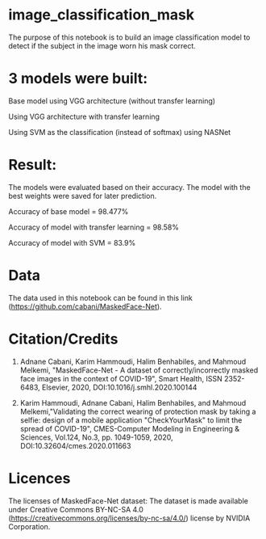 # image_classification_mask
The purpose of this notebook is to build an image classification model to detect if the subject in the image worn his mask correct.

# 3 models were built:
Base model using VGG architecture (without transfer learning)

Using VGG architecture with transfer learning

Using SVM as the classification (instead of softmax) using NASNet

# Result:
The models were evaluated based on their accuracy. The model with the best weights were saved for later prediction.

Accuracy of base model = 98.477%

Accuracy of model with transfer learning = 98.58%

Accuracy of model with SVM = 83.9%

# Data
The data used in this notebook can be found in this link (https://github.com/cabani/MaskedFace-Net).

# Citation/Credits
1. Adnane Cabani, Karim Hammoudi, Halim Benhabiles, and Mahmoud Melkemi, "MaskedFace-Net - A dataset of correctly/incorrectly masked face images in the context of COVID-19", Smart Health, ISSN 2352-6483, Elsevier, 2020, DOI:10.1016/j.smhl.2020.100144

2. Karim Hammoudi, Adnane Cabani, Halim Benhabiles, and Mahmoud Melkemi,"Validating the correct wearing of protection mask by taking a selfie: design of a mobile application "CheckYourMask" to limit the spread of COVID-19", CMES-Computer Modeling in Engineering & Sciences, Vol.124, No.3, pp. 1049-1059, 2020, DOI:10.32604/cmes.2020.011663

# Licences
The licenses of MaskedFace-Net dataset: The dataset is made available under Creative Commons BY-NC-SA 4.0 (https://creativecommons.org/licenses/by-nc-sa/4.0/) license by NVIDIA Corporation.
